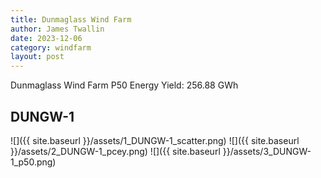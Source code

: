 ```yaml
---
title: Dunmaglass Wind Farm
author: James Twallin
date: 2023-12-06
category: windfarm
layout: post
---
```

Dunmaglass Wind Farm P50 Energy Yield: 256.88 GWh

DUNGW-1
-------------
![]({{ site.baseurl }}/assets/1_DUNGW-1_scatter.png)
![]({{ site.baseurl }}/assets/2_DUNGW-1_pcey.png)
![]({{ site.baseurl }}/assets/3_DUNGW-1_p50.png)

